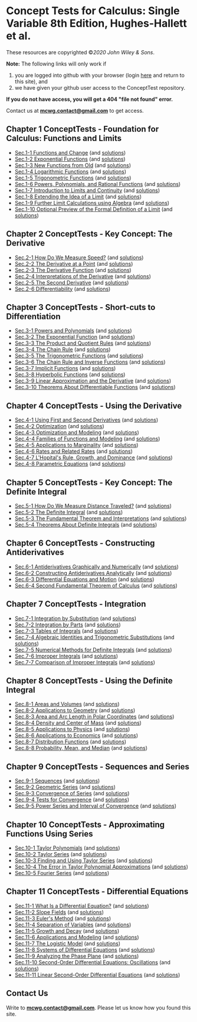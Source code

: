 # Concept Tests for Calculus: Single Variable 8th Edition, Hughes-Hallett et al.

These resources are copyrighted ©*2020 John Wiley & Sons*.

**Note:** The following links will only work if 
1. you are logged into github with your browser (login [here](https://github.com/login) and return to this site), and 
2. we have given your github user access to the ConceptTest repository.  

**If you do not have access, you will get a 404 "file not found" error.**  

Contact us  at **mcwg.contact@gmail.com** to get access. 


## Chapter 1 ConceptTests - Foundation for Calculus: Functions and Limits
* [Sec.1-1 Functions and Change](https://github.com/mcwg/DATA/blob/master/SingleConceptTests8e/1-1-ConceptTests-Single8e-HughesHallet.pdf) (and [solutions](https://github.com/mcwg/DATA/blob/master/SingleConceptTests8e/1-1-ConceptTests-Single8e-HughesHallet-sols.pdf)) 
* [Sec.1-2 Exponential Functions](https://github.com/mcwg/DATA/blob/master/SingleConceptTests8e/1-2-ConceptTests-Single8e-HughesHallet.pdf) (and [solutions](https://github.com/mcwg/DATA/blob/master/SingleConceptTests8e/1-2-ConceptTests-Single8e-HughesHallet-sols.pdf)) 
* [Sec.1-3 New Functions from Old](https://github.com/mcwg/DATA/blob/master/SingleConceptTests8e/1-3-ConceptTests-Single8e-HughesHallet.pdf) (and [solutions](https://github.com/mcwg/DATA/blob/master/SingleConceptTests8e/1-3-ConceptTests-Single8e-HughesHallet-sols.pdf)) 
* [Sec.1-4 Logarithmic Functions](https://github.com/mcwg/DATA/blob/master/SingleConceptTests8e/1-4-ConceptTests-Single8e-HughesHallet.pdf) (and [solutions](https://github.com/mcwg/DATA/blob/master/SingleConceptTests8e/1-4-ConceptTests-Single8e-HughesHallet-sols.pdf)) 
* [Sec.1-5 Trigonometric Functions](https://github.com/mcwg/DATA/blob/master/SingleConceptTests8e/1-5-ConceptTests-Single8e-HughesHallet.pdf) (and [solutions](https://github.com/mcwg/DATA/blob/master/SingleConceptTests8e/1-5-ConceptTests-Single8e-HughesHallet-sols.pdf)) 
* [Sec.1-6 Powers, Polynomials, and Rational Functions](https://github.com/mcwg/DATA/blob/master/SingleConceptTests8e/1-6-ConceptTests-Single8e-HughesHallet.pdf) (and [solutions](https://github.com/mcwg/DATA/blob/master/SingleConceptTests8e/1-6-ConceptTests-Single8e-HughesHallet-sols.pdf)) 
* [Sec.1-7 Introduction to Limits and Continuity](https://github.com/mcwg/DATA/blob/master/SingleConceptTests8e/1-7-ConceptTests-Single8e-HughesHallet.pdf) (and [solutions](https://github.com/mcwg/DATA/blob/master/SingleConceptTests8e/1-7-ConceptTests-Single8e-HughesHallet-sols.pdf)) 
* [Sec.1-8 Extending the Idea of a Limit](https://github.com/mcwg/DATA/blob/master/SingleConceptTests8e/1-8-ConceptTests-Single8e-HughesHallet.pdf) (and [solutions](https://github.com/mcwg/DATA/blob/master/SingleConceptTests8e/1-8-ConceptTests-Single8e-HughesHallet-sols.pdf)) 
* [Sec.1-9 Further Limit Calculations using Algebra](https://github.com/mcwg/DATA/blob/master/SingleConceptTests8e/1-9-ConceptTests-Single8e-HughesHallet.pdf) (and [solutions](https://github.com/mcwg/DATA/blob/master/SingleConceptTests8e/1-9-ConceptTests-Single8e-HughesHallet-sols.pdf)) 
* [Sec.1-10 Optional Preview of the Formal Definition of a Limit](https://github.com/mcwg/DATA/blob/master/SingleConceptTests8e/1-10-ConceptTests-Single8e-HughesHallet.pdf) (and [solutions](https://github.com/mcwg/DATA/blob/master/SingleConceptTests8e/1-10-ConceptTests-Single8e-HughesHallet-sols.pdf)) 

## Chapter 2 ConceptTests - Key Concept: The Derivative
* [Sec.2-1 How Do We Measure Speed?](https://github.com/mcwg/DATA/blob/master/SingleConceptTests8e/2-1-ConceptTests-Single8e-HughesHallet.pdf) (and [solutions](https://github.com/mcwg/DATA/blob/master/SingleConceptTests8e/2-1-ConceptTests-Single8e-HughesHallet-sols.pdf))
* [Sec.2-2 The Derivative at a Point](https://github.com/mcwg/DATA/blob/master/SingleConceptTests8e/2-2-ConceptTests-Single8e-HughesHallet.pdf) (and [solutions](https://github.com/mcwg/DATA/blob/master/SingleConceptTests8e/2-2-ConceptTests-Single8e-HughesHallet-sols.pdf))
* [Sec.2-3 The Derivative Function](https://github.com/mcwg/DATA/blob/master/SingleConceptTests8e/2-3-ConceptTests-Single8e-HughesHallet.pdf) (and [solutions](https://github.com/mcwg/DATA/blob/master/SingleConceptTests8e/2-3-ConceptTests-Single8e-HughesHallet-sols.pdf))
* [Sec.2-4 Interpretations of the Derivative](https://github.com/mcwg/DATA/blob/master/SingleConceptTests8e/2-4-ConceptTests-Single8e-HughesHallet.pdf) (and [solutions](https://github.com/mcwg/DATA/blob/master/SingleConceptTests8e/2-4-ConceptTests-Single8e-HughesHallet-sols.pdf))
* [Sec.2-5 The Second Derivative](https://github.com/mcwg/DATA/blob/master/SingleConceptTests8e/2-5-ConceptTests-Single8e-HughesHallet.pdf) (and [solutions](https://github.com/mcwg/DATA/blob/master/SingleConceptTests8e/2-5-ConceptTests-Single8e-HughesHallet-sols.pdf))
* [Sec.2-6 Differentiability](https://github.com/mcwg/DATA/blob/master/SingleConceptTests8e/2-6-ConceptTests-Single8e-HughesHallet.pdf) (and [solutions](https://github.com/mcwg/DATA/blob/master/SingleConceptTests8e/2-6-ConceptTests-Single8e-HughesHallet-sols.pdf))

## Chapter 3 ConceptTests - Short-cuts to Differentiation
* [Sec.3-1 Powers and Polynomials](https://github.com/mcwg/DATA/blob/master/SingleConceptTests8e/3-1-ConceptTests-Single8e-HughesHallet.pdf) (and [solutions](https://github.com/mcwg/DATA/blob/master/SingleConceptTests8e/3-1-ConceptTests-Single8e-HughesHallet-sols.pdf))
* [Sec.3-2 The Exponential Function](https://github.com/mcwg/DATA/blob/master/SingleConceptTests8e/3-2-ConceptTests-Single8e-HughesHallet.pdf) (and [solutions](https://github.com/mcwg/DATA/blob/master/SingleConceptTests8e/3-2-ConceptTests-Single8e-HughesHallet-sols.pdf))
* [Sec.3-3 The Product and Quotient Rules](https://github.com/mcwg/DATA/blob/master/SingleConceptTests8e/3-3-ConceptTests-Single8e-HughesHallet.pdf) (and [solutions](https://github.com/mcwg/DATA/blob/master/SingleConceptTests8e/3-3-ConceptTests-Single8e-HughesHallet-sols.pdf))
* [Sec.3-4 The Chain Rule](https://github.com/mcwg/DATA/blob/master/SingleConceptTests8e/3-4-ConceptTests-Single8e-HughesHallet.pdf) (and [solutions](https://github.com/mcwg/DATA/blob/master/SingleConceptTests8e/3-4-ConceptTests-Single8e-HughesHallet-sols.pdf))
* [Sec.3-5 The Trigonometric Functions](https://github.com/mcwg/DATA/blob/master/SingleConceptTests8e/3-5-ConceptTests-Single8e-HughesHallet.pdf) (and [solutions](https://github.com/mcwg/DATA/blob/master/SingleConceptTests8e/3-5-ConceptTests-Single8e-HughesHallet-sols.pdf))
* [Sec.3-6 The Chain Rule and Inverse Functions](https://github.com/mcwg/DATA/blob/master/SingleConceptTests8e/3-6-ConceptTests-Single8e-HughesHallet.pdf) (and [solutions](https://github.com/mcwg/DATA/blob/master/SingleConceptTests8e/3-6-ConceptTests-Single8e-HughesHallet-sols.pdf))
* [Sec.3-7 Implicit Functions](https://github.com/mcwg/DATA/blob/master/SingleConceptTests8e/3-7-ConceptTests-Single8e-HughesHallet.pdf) (and [solutions](https://github.com/mcwg/DATA/blob/master/SingleConceptTests8e/3-7-ConceptTests-Single8e-HughesHallet-sols.pdf))
* [Sec.3-8 Hyperbolic Functions](https://github.com/mcwg/DATA/blob/master/SingleConceptTests8e/3-8-ConceptTests-Single8e-HughesHallet.pdf) (and [solutions](https://github.com/mcwg/DATA/blob/master/SingleConceptTests8e/3-8-ConceptTests-Single8e-HughesHallet-sols.pdf))
* [Sec.3-9 Linear Approximation and the Derivative](https://github.com/mcwg/DATA/blob/master/SingleConceptTests8e/3-9-ConceptTests-Single8e-HughesHallet.pdf) (and [solutions](https://github.com/mcwg/DATA/blob/master/SingleConceptTests8e/3-9-ConceptTests-Single8e-HughesHallet-sols.pdf))
* [Sec.3-10 Theorems About Differentiable Functions](https://github.com/mcwg/DATA/blob/master/SingleConceptTests8e/3-10-ConceptTests-Single8e-HughesHallet.pdf) (and [solutions](https://github.com/mcwg/DATA/blob/master/SingleConceptTests8e/3-10-ConceptTests-Single8e-HughesHallet-sols.pdf))


## Chapter 4 ConceptTests - Using the Derivative
* [Sec.4-1 Using First and Second Derivatives](https://github.com/mcwg/DATA/blob/master/SingleConceptTests8e/4-1-ConceptTests-Single8e-HughesHallet.pdf) (and [solutions](https://github.com/mcwg/DATA/blob/master/SingleConceptTests8e/4-1-ConceptTests-Single8e-HughesHallet-sols.pdf))
* [Sec.4-2 Optimization](https://github.com/mcwg/DATA/blob/master/SingleConceptTests8e/4-2-ConceptTests-Single8e-HughesHallet.pdf) (and [solutions](https://github.com/mcwg/DATA/blob/master/SingleConceptTests8e/4-2-ConceptTests-Single8e-HughesHallet-sols.pdf))
* [Sec.4-3 Optimization and Modeling](https://github.com/mcwg/DATA/blob/master/SingleConceptTests8e/4-3-ConceptTests-Single8e-HughesHallet.pdf) (and [solutions](https://github.com/mcwg/DATA/blob/master/SingleConceptTests8e/4-3-ConceptTests-Single8e-HughesHallet-sols.pdf))
* [Sec.4-4 Families of Functions and Modeling](https://github.com/mcwg/DATA/blob/master/SingleConceptTests8e/4-4-ConceptTests-Single8e-HughesHallet.pdf) (and [solutions](https://github.com/mcwg/DATA/blob/master/SingleConceptTests8e/4-4-ConceptTests-Single8e-HughesHallet-sols.pdf))
* [Sec.4-5 Applications to Marginality](https://github.com/mcwg/DATA/blob/master/SingleConceptTests8e/4-5-ConceptTests-Single8e-HughesHallet.pdf) (and [solutions](https://github.com/mcwg/DATA/blob/master/SingleConceptTests8e/4-5-ConceptTests-Single8e-HughesHallet-sols.pdf))
* [Sec.4-6 Rates and Related Rates](https://github.com/mcwg/DATA/blob/master/SingleConceptTests8e/4-6-ConceptTests-Single8e-HughesHallet.pdf) (and [solutions](https://github.com/mcwg/DATA/blob/master/SingleConceptTests8e/4-6-ConceptTests-Single8e-HughesHallet-sols.pdf))
* [Sec.4-7 L'Hopital's Rule, Growth, and Dominance](https://github.com/mcwg/DATA/blob/master/SingleConceptTests8e/4-7-ConceptTests-Single8e-HughesHallet.pdf) (and [solutions](https://github.com/mcwg/DATA/blob/master/SingleConceptTests8e/4-7-ConceptTests-Single8e-HughesHallet-sols.pdf))
* [Sec.4-8 Parametric Equations](https://github.com/mcwg/DATA/blob/master/SingleConceptTests8e/4-8-ConceptTests-Single8e-HughesHallet.pdf) (and [solutions](https://github.com/mcwg/DATA/blob/master/SingleConceptTests8e/4-8-ConceptTests-Single8e-HughesHallet-sols.pdf))


## Chapter 5 ConceptTests - Key Concept: The Definite Integral
* [Sec.5-1 How Do We Measure Distance Traveled?](https://github.com/mcwg/DATA/blob/master/SingleConceptTests8e/5-1-ConceptTests-Single8e-HughesHallet.pdf) (and [solutions](https://github.com/mcwg/DATA/blob/master/SingleConceptTests8e/5-1-ConceptTests-Single8e-HughesHallet-sols.pdf))
* [Sec.5-2 The Definite Integral](https://github.com/mcwg/DATA/blob/master/SingleConceptTests8e/5-2-ConceptTests-Single8e-HughesHallet.pdf) (and [solutions](https://github.com/mcwg/DATA/blob/master/SingleConceptTests8e/5-2-ConceptTests-Single8e-HughesHallet-sols.pdf))
* [Sec.5-3 The Fundamental Theorem and Interpretations](https://github.com/mcwg/DATA/blob/master/SingleConceptTests8e/5-3-ConceptTests-Single8e-HughesHallet.pdf) (and [solutions](https://github.com/mcwg/DATA/blob/master/SingleConceptTests8e/5-3-ConceptTests-Single8e-HughesHallet-sols.pdf))
* [Sec.5-4 Theorems About Definite Integrals](https://github.com/mcwg/DATA/blob/master/SingleConceptTests8e/5-4-ConceptTests-Single8e-HughesHallet.pdf) (and [solutions](https://github.com/mcwg/DATA/blob/master/SingleConceptTests8e/5-4-ConceptTests-Single8e-HughesHallet-sols.pdf))

## Chapter 6 ConceptTests - Constructing Antiderivatives
* [Sec.6-1 Antiderivatives Graphically and Numerically](https://github.com/mcwg/DATA/blob/master/SingleConceptTests8e/6-1-ConceptTests-Single8e-HughesHallet.pdf) (and [solutions](https://github.com/mcwg/DATA/blob/master/SingleConceptTests8e/6-1-ConceptTests-Single8e-HughesHallet-sols.pdf))
* [Sec.6-2 Constructing Antiderivatives Analytically](https://github.com/mcwg/DATA/blob/master/SingleConceptTests8e/6-2-ConceptTests-Single8e-HughesHallet.pdf) (and [solutions](https://github.com/mcwg/DATA/blob/master/SingleConceptTests8e/6-2-ConceptTests-Single8e-HughesHallet-sols.pdf))
* [Sec.6-3 Differential Equations and Motion](https://github.com/mcwg/DATA/blob/master/SingleConceptTests8e/6-3-ConceptTests-Single8e-HughesHallet.pdf) (and [solutions](https://github.com/mcwg/DATA/blob/master/SingleConceptTests8e/6-3-ConceptTests-Single8e-HughesHallet-sols.pdf))
* [Sec.6-4 Second Fundamental Theorem of Calculus](https://github.com/mcwg/DATA/blob/master/SingleConceptTests8e/6-4-ConceptTests-Single8e-HughesHallet.pdf) (and [solutions](https://github.com/mcwg/DATA/blob/master/SingleConceptTests8e/6-4-ConceptTests-Single8e-HughesHallet-sols.pdf))

## Chapter 7 ConceptTests - Integration
* [Sec.7-1 Integration by Substitution](https://github.com/mcwg/DATA/blob/master/SingleConceptTests8e/7-1-ConceptTests-Single8e-HughesHallet.pdf) (and [solutions](https://github.com/mcwg/DATA/blob/master/SingleConceptTests8e/7-1-ConceptTests-Single8e-HughesHallet-sols.pdf))
* [Sec.7-2 Integration by Parts](https://github.com/mcwg/DATA/blob/master/SingleConceptTests8e/7-2-ConceptTests-Single8e-HughesHallet.pdf) (and [solutions](https://github.com/mcwg/DATA/blob/master/SingleConceptTests8e/7-2-ConceptTests-Single8e-HughesHallet-sols.pdf))
* [Sec.7-3 Tables of Integrals](https://github.com/mcwg/DATA/blob/master/SingleConceptTests8e/7-3-ConceptTests-Single8e-HughesHallet.pdf) (and [solutions](https://github.com/mcwg/DATA/blob/master/SingleConceptTests8e/7-3-ConceptTests-Single8e-HughesHallet-sols.pdf))
* [Sec.7-4 Algebraic Identities and Trigonometric Substitutions](https://github.com/mcwg/DATA/blob/master/SingleConceptTests8e/7-4-ConceptTests-Single8e-HughesHallet.pdf) (and [solutions](https://github.com/mcwg/DATA/blob/master/SingleConceptTests8e/7-4-ConceptTests-Single8e-HughesHallet-sols.pdf))
* [Sec.7-5 Numerical Methods for Definite Integrals](https://github.com/mcwg/DATA/blob/master/SingleConceptTests8e/7-5-ConceptTests-Single8e-HughesHallet.pdf) (and [solutions](https://github.com/mcwg/DATA/blob/master/SingleConceptTests8e/7-5-ConceptTests-Single8e-HughesHallet-sols.pdf))
* [Sec.7-6 Improper Integrals](https://github.com/mcwg/DATA/blob/master/SingleConceptTests8e/7-6-ConceptTests-Single8e-HughesHallet.pdf) (and [solutions](https://github.com/mcwg/DATA/blob/master/SingleConceptTests8e/7-6-ConceptTests-Single8e-HughesHallet-sols.pdf))
* [Sec.7-7 Comparison of Improper Integrals](https://github.com/mcwg/DATA/blob/master/SingleConceptTests8e/7-7-ConceptTests-Single8e-HughesHallet.pdf) (and [solutions](https://github.com/mcwg/DATA/blob/master/SingleConceptTests8e/7-7-ConceptTests-Single8e-HughesHallet-sols.pdf))

## Chapter 8 ConceptTests - Using the Definite Integral
* [Sec.8-1 Areas and Volumes](https://github.com/mcwg/DATA/blob/master/SingleConceptTests8e/8-1-ConceptTests-Single8e-HughesHallet.pdf) (and [solutions](https://github.com/mcwg/DATA/blob/master/SingleConceptTests8e/8-1-ConceptTests-Single8e-HughesHallet-sols.pdf))
* [Sec.8-2 Applications to Geometry](https://github.com/mcwg/DATA/blob/master/SingleConceptTests8e/8-2-ConceptTests-Single8e-HughesHallet.pdf) (and [solutions](https://github.com/mcwg/DATA/blob/master/SingleConceptTests8e/8-2-ConceptTests-Single8e-HughesHallet-sols.pdf))
* [Sec.8-3 Area and Arc Length in Polar Coordinates](https://github.com/mcwg/DATA/blob/master/SingleConceptTests8e/8-3-ConceptTests-Single8e-HughesHallet.pdf) (and [solutions](https://github.com/mcwg/DATA/blob/master/SingleConceptTests8e/8-3-ConceptTests-Single8e-HughesHallet-sols.pdf))
* [Sec.8-4 Density and Center of Mass](https://github.com/mcwg/DATA/blob/master/SingleConceptTests8e/8-4-ConceptTests-Single8e-HughesHallet.pdf) (and [solutions](https://github.com/mcwg/DATA/blob/master/SingleConceptTests8e/8-4-ConceptTests-Single8e-HughesHallet-sols.pdf))
* [Sec.8-5 Applications to Physics](https://github.com/mcwg/DATA/blob/master/SingleConceptTests8e/8-5-ConceptTests-Single8e-HughesHallet.pdf) (and [solutions](https://github.com/mcwg/DATA/blob/master/SingleConceptTests8e/8-5-ConceptTests-Single8e-HughesHallet-sols.pdf))
* [Sec.8-6 Applications to Economics](https://github.com/mcwg/DATA/blob/master/SingleConceptTests8e/8-6-ConceptTests-Single8e-HughesHallet.pdf) (and [solutions](https://github.com/mcwg/DATA/blob/master/SingleConceptTests8e/8-6-ConceptTests-Single8e-HughesHallet-sols.pdf))
* [Sec.8-7 Distribution Functions](https://github.com/mcwg/DATA/blob/master/SingleConceptTests8e/8-7-ConceptTests-Single8e-HughesHallet.pdf) (and [solutions](https://github.com/mcwg/DATA/blob/master/SingleConceptTests8e/8-7-ConceptTests-Single8e-HughesHallet-sols.pdf))
* [Sec.8-8 Probability, Mean, and Median](https://github.com/mcwg/DATA/blob/master/SingleConceptTests8e/8-8-ConceptTests-Single8e-HughesHallet.pdf) (and [solutions](https://github.com/mcwg/DATA/blob/master/SingleConceptTests8e/8-8-ConceptTests-Single8e-HughesHallet-sols.pdf))


## Chapter 9 ConceptTests - Sequences and Series
* [Sec.9-1 Sequences](https://github.com/mcwg/DATA/blob/master/SingleConceptTests8e/9-1-ConceptTests-Single8e-HughesHallet.pdf) (and [solutions](https://github.com/mcwg/DATA/blob/master/SingleConceptTests8e/9-1-ConceptTests-Single8e-HughesHallet-sols.pdf))
* [Sec.9-2 Geometric Series](https://github.com/mcwg/DATA/blob/master/SingleConceptTests8e/9-2-ConceptTests-Single8e-HughesHallet.pdf) (and [solutions](https://github.com/mcwg/DATA/blob/master/SingleConceptTests8e/9-2-ConceptTests-Single8e-HughesHallet-sols.pdf))
* [Sec.9-3 Convergence of Series](https://github.com/mcwg/DATA/blob/master/SingleConceptTests8e/9-3-ConceptTests-Single8e-HughesHallet.pdf) (and [solutions](https://github.com/mcwg/DATA/blob/master/SingleConceptTests8e/9-3-ConceptTests-Single8e-HughesHallet-sols.pdf))
* [Sec.9-4 Tests for Convergence](https://github.com/mcwg/DATA/blob/master/SingleConceptTests8e/9-4-ConceptTests-Single8e-HughesHallet.pdf) (and [solutions](https://github.com/mcwg/DATA/blob/master/SingleConceptTests8e/9-4-ConceptTests-Single8e-HughesHallet-sols.pdf))
* [Sec.9-5 Power Series and Interval of Convergence](https://github.com/mcwg/DATA/blob/master/SingleConceptTests8e/9-5-ConceptTests-Single8e-HughesHallet.pdf) (and [solutions](https://github.com/mcwg/DATA/blob/master/SingleConceptTests8e/9-5-ConceptTests-Single8e-HughesHallet-sols.pdf))

## Chapter 10 ConceptTests - Approximating Functions Using Series
* [Sec.10-1 Taylor Polynomials](https://github.com/mcwg/DATA/blob/master/SingleConceptTests8e/10-1-ConceptTests-Single8e-HughesHallet.pdf) (and [solutions](https://github.com/mcwg/DATA/blob/master/SingleConceptTests8e/10-1-ConceptTests-Single8e-HughesHallet-sols.pdf))
* [Sec.10-2 Taylor Series](https://github.com/mcwg/DATA/blob/master/SingleConceptTests8e/10-2-ConceptTests-Single8e-HughesHallet.pdf) (and [solutions](https://github.com/mcwg/DATA/blob/master/SingleConceptTests8e/10-2-ConceptTests-Single8e-HughesHallet-sols.pdf))
* [Sec.10-3 Finding and Using Taylor Series](https://github.com/mcwg/DATA/blob/master/SingleConceptTests8e/10-3-ConceptTests-Single8e-HughesHallet.pdf) (and [solutions](https://github.com/mcwg/DATA/blob/master/SingleConceptTests8e/10-3-ConceptTests-Single8e-HughesHallet-sols.pdf))
* [Sec.10-4 The Error in Taylor Polynomial Approximations](https://github.com/mcwg/DATA/blob/master/SingleConceptTests8e/10-4-ConceptTests-Single8e-HughesHallet.pdf) (and [solutions](https://github.com/mcwg/DATA/blob/master/SingleConceptTests8e/10-4-ConceptTests-Single8e-HughesHallet-sols.pdf))
* [Sec.10-5 Fourier Series](https://github.com/mcwg/DATA/blob/master/SingleConceptTests8e/10-5-ConceptTests-Single8e-HughesHallet.pdf) (and [solutions](https://github.com/mcwg/DATA/blob/master/SingleConceptTests8e/10-5-ConceptTests-Single8e-HughesHallet-sols.pdf))

## Chapter 11 ConceptTests - Differential Equations
* [Sec.11-1 What Is a Differential Equation?](https://github.com/mcwg/DATA/blob/master/SingleConceptTests8e/11-1-ConceptTests-Single8e-HughesHallet.pdf) (and [solutions](https://github.com/mcwg/DATA/blob/master/SingleConceptTests8e/11-1-ConceptTests-Single8e-HughesHallet-sols.pdf))
* [Sec.11-2 Slope Fields](https://github.com/mcwg/DATA/blob/master/SingleConceptTests8e/11-2-ConceptTests-Single8e-HughesHallet.pdf) (and [solutions](https://github.com/mcwg/DATA/blob/master/SingleConceptTests8e/11-2-ConceptTests-Single8e-HughesHallet-sols.pdf))
* [Sec.11-3 Euler's Method](https://github.com/mcwg/DATA/blob/master/SingleConceptTests8e/11-3-ConceptTests-Single8e-HughesHallet.pdf) (and [solutions](https://github.com/mcwg/DATA/blob/master/SingleConceptTests8e/11-3-ConceptTests-Single8e-HughesHallet-sols.pdf))
* [Sec.11-4 Separation of Variables](https://github.com/mcwg/DATA/blob/master/SingleConceptTests8e/11-4-ConceptTests-Single8e-HughesHallet.pdf) (and [solutions](https://github.com/mcwg/DATA/blob/master/SingleConceptTests8e/11-4-ConceptTests-Single8e-HughesHallet-sols.pdf))
* [Sec.11-5 Growth and Decay](https://github.com/mcwg/DATA/blob/master/SingleConceptTests8e/11-5-ConceptTests-Single8e-HughesHallet.pdf) (and [solutions](https://github.com/mcwg/DATA/blob/master/SingleConceptTests8e/11-5-ConceptTests-Single8e-HughesHallet-sols.pdf))
* [Sec.11-6 Applications and Modeling](https://github.com/mcwg/DATA/blob/master/SingleConceptTests8e/11-6-ConceptTests-Single8e-HughesHallet.pdf) (and [solutions](https://github.com/mcwg/DATA/blob/master/SingleConceptTests8e/11-6-ConceptTests-Single8e-HughesHallet-sols.pdf))
* [Sec.11-7 The Logistic Model](https://github.com/mcwg/DATA/blob/master/SingleConceptTests8e/11-7-ConceptTests-Single8e-HughesHallet.pdf) (and [solutions](https://github.com/mcwg/DATA/blob/master/SingleConceptTests8e/11-7-ConceptTests-Single8e-HughesHallet-sols.pdf))
* [Sec.11-8 Systems of Differential Equations](https://github.com/mcwg/DATA/blob/master/SingleConceptTests8e/11-8-ConceptTests-Single8e-HughesHallet.pdf) (and [solutions](https://github.com/mcwg/DATA/blob/master/SingleConceptTests8e/11-8-ConceptTests-Single8e-HughesHallet-sols.pdf))
* [Sec.11-9 Analyzing the Phase Plane](https://github.com/mcwg/DATA/blob/master/SingleConceptTests8e/11-9-ConceptTests-Single8e-HughesHallet.pdf) (and [solutions](https://github.com/mcwg/DATA/blob/master/SingleConceptTests8e/11-9-ConceptTests-Single8e-HughesHallet-sols.pdf))
* [Sec.11-10 Second-Order Differential Equations: Oscillations](https://github.com/mcwg/DATA/blob/master/SingleConceptTests8e/11-10-ConceptTests-Single8e-HughesHallet.pdf) (and [solutions](https://github.com/mcwg/DATA/blob/master/SingleConceptTests8e/11-10-ConceptTests-Single8e-HughesHallet-sols.pdf))
* [Sec.11-11 Linear Second-Order Differential Equations](https://github.com/mcwg/DATA/blob/master/SingleConceptTests8e/11-11-ConceptTests-Single8e-HughesHallet.pdf) (and [solutions](https://github.com/mcwg/DATA/blob/master/SingleConceptTests8e/11-11-ConceptTests-Single8e-HughesHallet-sols.pdf))


## Contact Us
Write to **mcwg.contact@gmail.com**. Please let us know how you found this site.

